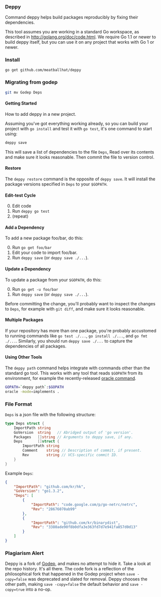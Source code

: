### Deppy

Command deppy helps build packages reproducibly by fixing their
dependencies.

This tool assumes you are working in a standard Go workspace, as
described in http://golang.org/doc/code.html. We require Go 1.1 or
newer to build deppy itself, but you can use it on any project
that works with Go 1 or newer.

### Install

``` bash
go get github.com/meatballhat/deppy
```

### Migrating from godep

``` bash
git mv Godep Deps
```
	
#### Getting Started

How to add deppy in a new project.

Assuming you've got everything working already, so you can build
your project with `go install` and test it with `go test`, it's
one command to start using:

``` bash
deppy save
```

This will save a list of dependencies to the file `Deps`, Read
over its contents and make sure it looks reasonable.  Then commit
the file to version control.

#### Restore

The `deppy restore` command is the opposite of `deppy save`.  It
will install the package versions specified in `Deps` to your
`$GOPATH`.

#### Edit-test Cycle

0. Edit code
0. Run `deppy go test`
0. (repeat)

#### Add a Dependency

To add a new package foo/bar, do this:

0. Run `go get foo/bar`
0. Edit your code to import foo/bar.
0. Run `deppy save` (or `deppy save ./...`).

#### Update a Dependency

To update a package from your `$GOPATH`, do this:

0. Run `go get -u foo/bar`
0. Run `deppy save` (or `deppy save ./...`).

Before committing the change, you'll probably want to inspect
the changes to `Deps`, for example with `git diff`,
and make sure it looks reasonable.

#### Multiple Packages

If your repository has more than one package, you're probably
accustomed to running commands like `go test ./...`,
`go install ./...`, and `go fmt ./...`.
Similarly, you should run `deppy save ./...` to capture the
dependencies of all packages.

#### Using Other Tools

The `deppy path` command helps integrate with commands other than
the standard go tool. This works with any tool that reads `$GOPATH`
from its environment, for example the recently-released [oracle
command](http://godoc.org/code.google.com/p/go.tools/cmd/oracle).

``` bash
GOPATH=`deppy path`:$GOPATH
oracle -mode=implements .
```

### File Format

`Deps` is a json file with the following structure:

```go
type Deps struct {
	ImportPath string
	GoVersion  string   // Abridged output of 'go version'.
	Packages   []string // Arguments to deppy save, if any.
	Deps       []struct {
		ImportPath string
		Comment    string // Description of commit, if present.
		Rev        string // VCS-specific commit ID.
	}
}
```

Example `Deps`:

```json
{
    "ImportPath": "github.com/kr/hk",
    "GoVersion": "go1.3.2",
    "Deps": [
        {
            "ImportPath": "code.google.com/p/go-netrc/netrc",
            "Rev": "28676070ab99"
        },
        {
            "ImportPath": "github.com/kr/binarydist",
            "Rev": "3380ade90f8b0dfa3e363fd7d7e941fa857d0d13"
        }
    ]
}
```

### Plagiarism Alert

Deppy is a fork of [Godep](github.com/tools/godep), and makes no
attempt to hide it.  Take a look at the repo history.  It's all
there.  The code fork is a reflection of the philosophical fork
that happened in the Godep project when `save -copy=false` was
deprecated and slated for removal.  Deppy chooses the other path,
making `save -copy=false` the default behavior and `save
-copy=true` into a no-op.
